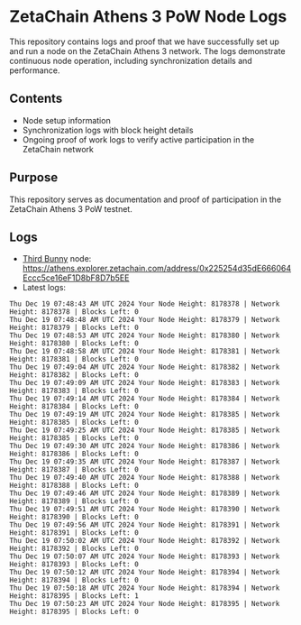 # ZetaChain Athens 3 PoW Node Logs
This repository contains logs and proof that we have successfully set up and run a node on the ZetaChain Athens 3 network. The logs demonstrate continuous node operation, including synchronization details and performance.

## Contents
- Node setup information
- Synchronization logs with block height details
- Ongoing proof of work logs to verify active participation in the ZetaChain network

## Purpose
This repository serves as documentation and proof of participation in the ZetaChain Athens 3 PoW testnet.

## Logs

- [Third Bunny](https://thirdbunny.xyz/) node: https://athens.explorer.zetachain.com/address/0x225254d35dE666064Eccc5ce16eF1D8bF8D7b5EE
- Latest logs:
```
Thu Dec 19 07:48:43 AM UTC 2024 Your Node Height: 8178378 | Network Height: 8178378 | Blocks Left: 0
Thu Dec 19 07:48:48 AM UTC 2024 Your Node Height: 8178379 | Network Height: 8178379 | Blocks Left: 0
Thu Dec 19 07:48:53 AM UTC 2024 Your Node Height: 8178380 | Network Height: 8178380 | Blocks Left: 0
Thu Dec 19 07:48:58 AM UTC 2024 Your Node Height: 8178381 | Network Height: 8178381 | Blocks Left: 0
Thu Dec 19 07:49:04 AM UTC 2024 Your Node Height: 8178382 | Network Height: 8178382 | Blocks Left: 0
Thu Dec 19 07:49:09 AM UTC 2024 Your Node Height: 8178383 | Network Height: 8178383 | Blocks Left: 0
Thu Dec 19 07:49:14 AM UTC 2024 Your Node Height: 8178384 | Network Height: 8178384 | Blocks Left: 0
Thu Dec 19 07:49:19 AM UTC 2024 Your Node Height: 8178385 | Network Height: 8178385 | Blocks Left: 0
Thu Dec 19 07:49:25 AM UTC 2024 Your Node Height: 8178385 | Network Height: 8178385 | Blocks Left: 0
Thu Dec 19 07:49:30 AM UTC 2024 Your Node Height: 8178386 | Network Height: 8178386 | Blocks Left: 0
Thu Dec 19 07:49:35 AM UTC 2024 Your Node Height: 8178387 | Network Height: 8178387 | Blocks Left: 0
Thu Dec 19 07:49:40 AM UTC 2024 Your Node Height: 8178388 | Network Height: 8178388 | Blocks Left: 0
Thu Dec 19 07:49:46 AM UTC 2024 Your Node Height: 8178389 | Network Height: 8178389 | Blocks Left: 0
Thu Dec 19 07:49:51 AM UTC 2024 Your Node Height: 8178390 | Network Height: 8178390 | Blocks Left: 0
Thu Dec 19 07:49:56 AM UTC 2024 Your Node Height: 8178391 | Network Height: 8178391 | Blocks Left: 0
Thu Dec 19 07:50:02 AM UTC 2024 Your Node Height: 8178392 | Network Height: 8178392 | Blocks Left: 0
Thu Dec 19 07:50:07 AM UTC 2024 Your Node Height: 8178393 | Network Height: 8178393 | Blocks Left: 0
Thu Dec 19 07:50:12 AM UTC 2024 Your Node Height: 8178394 | Network Height: 8178394 | Blocks Left: 0
Thu Dec 19 07:50:18 AM UTC 2024 Your Node Height: 8178394 | Network Height: 8178395 | Blocks Left: 1
Thu Dec 19 07:50:23 AM UTC 2024 Your Node Height: 8178395 | Network Height: 8178395 | Blocks Left: 0
```
